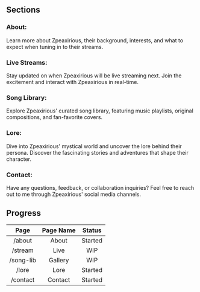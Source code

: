 ## Sections

### About:
Learn more about Zpeaxirious, their background, interests, and what to expect when tuning in to their streams.

### Live Streams:
Stay updated on when Zpeaxirious will be live streaming next. Join the excitement and interact with Zpeaxirious in real-time.

### Song Library:
Explore Zpeaxirious' curated song library, featuring music playlists, original compositions, and fan-favorite covers.

### Lore:
Dive into Zpeaxirious' mystical world and uncover the lore behind their persona. Discover the fascinating stories and adventures that shape their character.

### Contact:
Have any questions, feedback, or collaboration inquiries? Feel free to reach out to me through Zpeaxirious' social media channels.

## Progress

| Page | Page Name | Status |
| :-: | :-: | :-: |
| /about | About | Started |
| /stream | Live | WIP |
| /song-lib | Gallery | WIP |
| /lore | Lore | Started |
| /contact | Contact | Started |